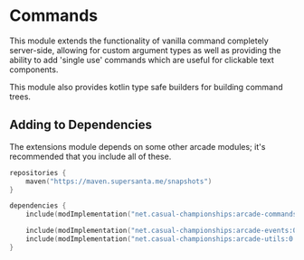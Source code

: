# Commands

This module extends the functionality of vanilla command completely server-side, allowing
for custom argument types as well as providing the ability to add 'single use' commands
which are useful for clickable text components.

This module also provides kotlin type safe builders for building command trees.

## Adding to Dependencies

The extensions module depends on some other arcade modules; it's recommended that you
include all of these.

```kts
repositories {
    maven("https://maven.supersanta.me/snapshots")
}

dependencies {
    include(modImplementation("net.casual-championships:arcade-commands:0.3.0-alpha.25+1.21.1")!!)

    include(modImplementation("net.casual-championships:arcade-events:0.3.0-alpha.25+1.21.1")!!)
    include(modImplementation("net.casual-championships:arcade-utils:0.3.0-alpha.25+1.21.1")!!)
}
```
